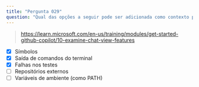 ```yaml
---
title: "Pergunta 029"
question: "Qual das opções a seguir pode ser adicionada como contexto para o seu prompt no GitHub Copilot Chat? (Selecione três.)"
---
```


> https://learn.microsoft.com/en-us/training/modules/get-started-github-copilot/10-examine-chat-view-features
- [x] Símbolos
- [x] Saída de comandos do terminal
- [x] Falhas nos testes
- [ ] Repositórios externos
- [ ] Variáveis de ambiente (como PATH)
